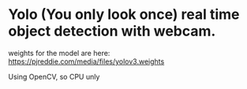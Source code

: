 # Yolo (You only look once) real time object detection with webcam.
weights for the model are here: https://pjreddie.com/media/files/yolov3.weights

Using OpenCV, so CPU unly
